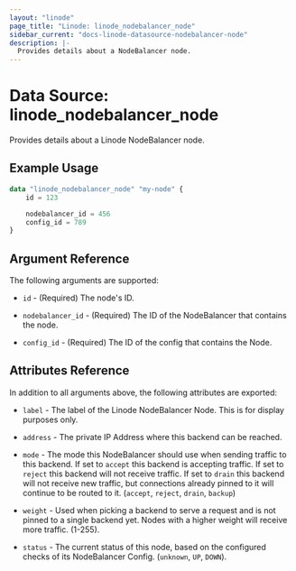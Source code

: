 ```yaml
---
layout: "linode"
page_title: "Linode: linode_nodebalancer_node"
sidebar_current: "docs-linode-datasource-nodebalancer-node"
description: |-
  Provides details about a NodeBalancer node.
---
```


# Data Source: linode\_nodebalancer_node

Provides details about a Linode NodeBalancer node.

## Example Usage

```terraform
data "linode_nodebalancer_node" "my-node" {
    id = 123

    nodebalancer_id = 456
    config_id = 789
}
```

## Argument Reference

The following arguments are supported:

* `id` - (Required) The node's ID.

* `nodebalancer_id` - (Required) The ID of the NodeBalancer that contains the node.

* `config_id` - (Required) The ID of the config that contains the Node.

## Attributes Reference

In addition to all arguments above, the following attributes are exported:

* `label` - The label of the Linode NodeBalancer Node. This is for display purposes only.

* `address` - The private IP Address where this backend can be reached.

* `mode` - The mode this NodeBalancer should use when sending traffic to this backend. If set to `accept` this backend is accepting traffic. If set to `reject` this backend will not receive traffic. If set to `drain` this backend will not receive new traffic, but connections already pinned to it will continue to be routed to it. (`accept`, `reject`, `drain`, `backup`)

* `weight` - Used when picking a backend to serve a request and is not pinned to a single backend yet. Nodes with a higher weight will receive more traffic. (1-255).

* `status` - The current status of this node, based on the configured checks of its NodeBalancer Config. (`unknown`, `UP`, `DOWN`).
